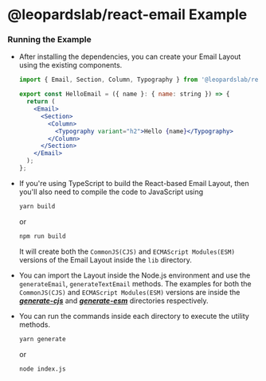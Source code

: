 # @leopardslab/react-email Example

### Running the Example

- After installing the dependencies, you can create your Email Layout using the existing components.

  ```jsx
  import { Email, Section, Column, Typography } from '@leopardslab/react-email';

  export const HelloEmail = ({ name }: { name: string }) => {
    return (
      <Email>
        <Section>
          <Column>
            <Typography variant="h2">Hello {name}</Typography>
          </Column>
        </Section>
      </Email>
    );
  };
  ```

- If you're using TypeScript to build the React-based Email Layout, then you'll also need to compile the code to JavaScript using

  ```bash
  yarn build
  ```

  or

  ```bash
  npm run build
  ```

  It will create both the `CommonJS(CJS)` and `ECMAScript Modules(ESM)` versions of the Email Layout inside the `lib` directory.

- You can import the Layout inside the Node.js environment and use the `generateEmail`, `generateTextEmail` methods. The examples for both the `CommonJS(CJS)` and `ECMAScript Modules(ESM)` versions are inside the **_[generate-cjs](https://github.com/leopardslab/react-email/tree/main/example/generate-cjs)_** and **_[generate-esm](https://github.com/leopardslab/react-email/tree/main/example/generate-esm)_** directories respectively.

- You can run the commands inside each directory to execute the utility methods.

  ```bash
  yarn generate
  ```

  or

  ```bash
  node index.js
  ```
